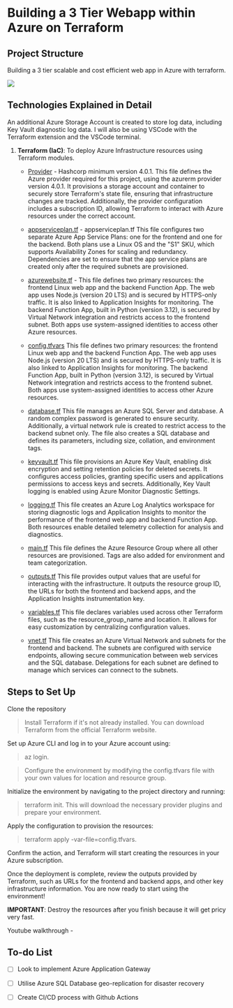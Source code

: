 # Building a 3 Tier Webapp within Azure on Terraform

## Project Structure
Building a 3 tier scalable and cost efficient web app in Azure with terraform.

![](./assets/architecture.gif)

## Technologies Explained in Detail
An additional Azure Storage Account is created to store log data, including Key Vault diagnostic log data. 
I will also be using VSCode with the Terraform extension and the VSCode terminal. 

1. **Terraform (IaC)**: To deploy Azure Infrastructure resources using Terraform modules.
    - [Provider](https://github.com/OklenCodes/Azure-Terraform-WebApp/blob/main/Terraform%20Files/provider.tf) - 
    Hashcorp minimum version 4.0.1. 
    This file defines the Azure provider required for this project, using the azurerm provider version 4.0.1. It provisions a storage account and container to securely store Terraform's state file, ensuring that infrastructure changes are tracked. Additionally, the provider configuration includes a subscription ID, allowing Terraform to interact with Azure     resources under the correct account.

   - [appserviceplan.tf](https://github.com/OklenCodes/Azure-Terraform-WebApp/blob/main/Terraform%20Files/appserviceplan.tf) -
      appserviceplan.tf
      This file configures two separate Azure App Service Plans: one for the frontend and one for the backend. Both plans use a Linux OS and the "S1" SKU, which supports Availability Zones for scaling and redundancy. Dependencies are set to ensure that the app service plans are created only after the required subnets are provisioned.
    
    - [azurewebsite.tf](https://github.com/OklenCodes/Azure-Terraform-WebApp/blob/main//Terraform%20Files/azurewebsite.tf) - 
      This file defines two primary resources: the frontend Linux web app and the backend Function App. The web app uses Node.js (version 20 LTS) and is secured by HTTPS-only traffic. It is also linked to Application Insights for monitoring. The backend Function App, built in Python (version 3.12), is secured by Virtual Network integration and restricts access to the   frontend subnet. Both apps use system-assigned identities to access other Azure resources.
    
     - [config.tfvars](https://github.com/OklenCodes/Azure-Terraform-WebApp/blob/main//Terraform%20Files/config.tfvars)
      This file defines two primary resources: the frontend Linux web app and the backend Function App. The web app uses Node.js (version 20 LTS) and is secured by HTTPS-only traffic. It is also linked to Application Insights for monitoring. The backend Function App, built in Python (version 3.12), is secured by Virtual Network integration and restricts access to the   frontend subnet. Both apps use system-assigned identities to access other Azure resources.
    
      - [database.tf](https://github.com/OklenCodes/Azure-Terraform-WebApp/blob/main//Terraform%20Files/database.tf)
      This file manages an Azure SQL Server and database. A random complex password is generated to ensure security. Additionally, a virtual network rule is created to restrict access to the backend subnet only. The file also creates a SQL database and defines its parameters, including size, collation, and environment tags.
    
      - [keyvault.tf](https://github.com/OklenCodes/Azure-Terraform-WebApp/blob/main//Terraform%20Files/keyvault.tf)
      This file provisions an Azure Key Vault, enabling disk encryption and setting retention policies for deleted secrets. It configures access policies, granting specific users and applications permissions to access keys and secrets. Additionally, Key Vault logging is enabled using Azure Monitor Diagnostic Settings.
    
      - [logging.tf](https://github.com/OklenCodes/Azure-Terraform-WebApp/blob/main//Terraform%20Files/logging.tf)
      This file creates an Azure Log Analytics workspace for storing diagnostic logs and Application Insights to monitor the performance of the frontend web app and backend Function App. Both resources enable detailed telemetry collection for analysis and diagnostics.
    
      - [main.tf](https://github.com/OklenCodes/Azure-Terraform-WebApp/blob/main//Terraform%20Files/main.tf)
      This file defines the Azure Resource Group where all other resources are provisioned. Tags are also added for environment and team categorization.
    
      - [outputs.tf](https://github.com/OklenCodes/Azure-Terraform-WebApp/blob/main//Terraform%20Files/outputs.tf)
      This file provides output values that are useful for interacting with the infrastructure. It outputs the resource group ID, the URLs for both the frontend and backend apps, and the Application Insights instrumentation key.
    
    
      - [variables.tf](https://github.com/OklenCodes/Azure-Terraform-WebApp/blob/main//Terraform%20Files/variables.tf)
      This file declares variables used across other Terraform files, such as the resource_group_name and location. It allows for easy customization by centralizing configuration values.
    
      - [vnet.tf](https://github.com/OklenCodes/Azure-Terraform-WebApp/blob/main//Terraform%20Files/vnet.tf)
      This file creates an Azure Virtual Network and subnets for the frontend and backend. The subnets are configured with service endpoints, allowing secure communication between web services and the SQL database. Delegations for each subnet are defined to manage which services can connect to the subnets.


## Steps to Set Up
Clone the repository

 > Install Terraform if it's not already installed. You can download Terraform from the official Terraform website.

Set up Azure CLI and log in to your Azure account using:
 > az login.

 > Configure the environment by modifying the config.tfvars file with your own values for location and resource group.

Initialize the environment by navigating to the project directory and running:
 > terraform init.
This will download the necessary provider plugins and prepare your environment.

Apply the configuration to provision the resources:
 > terraform apply -var-file=config.tfvars.

Confirm the action, and Terraform will start creating the resources in your Azure subscription.

Once the deployment is complete, review the outputs provided by Terraform, such as URLs for the frontend and backend apps, and other key infrastructure information.
You are now ready to start using the environment!

**IMPORTANT**: Destroy the resources after you finish because it will get pricy very fast.


Youtube walkthrough - 


## To-do List

- [ ] Look to implement Azure Application Gateway
- [ ] Utilise Azure SQL Database geo-replication for disaster recovery
- [ ] Create CI/CD process with Github Actions

